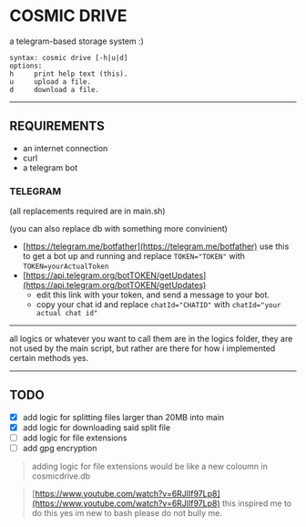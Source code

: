 # COSMIC DRIVE

a telegram-based storage system :) 

```
syntax: cosmic drive [-h|u|d]
options:
h     print help text (this).
u     upload a file.
d     download a file.
```
---

## REQUIREMENTS
- an internet connection
- curl
- a telegram bot 

### TELEGRAM 

(all replacements required are in main.sh)

(you can also replace db with something more convinient)

- [https://telegram.me/botfather](https://telegram.me/botfather)
    use this to get a bot up and running and replace `TOKEN="TOKEN"` with `TOKEN=yourActualToken`
- [https://api.telegram.org/botTOKEN/getUpdates](https://api.telegram.org/botTOKEN/getUpdates) 
    - edit this link with your token, and send a message to your bot.
    - copy your chat id and replace `chatId="CHATID"` with `chatId="your actual chat id"`

---

all logics or whatever you want to call them are in the logics folder, they are not used by the main script, but rather are there for how i implemented certain methods yes.

---

## TODO
- [x] add logic for splitting files larger than 20MB into main
- [x] add logic for downloading said split file 
- [ ] add logic for file extensions
- [ ] add gpg encryption

> adding logic for file extensions would be like a new coloumn in cosmicdrive.db

> [https://www.youtube.com/watch?v=6RJlIf97Lp8](https://www.youtube.com/watch?v=6RJlIf97Lp8) this inspired me to do this yes
> im new to bash please do not bully me.
